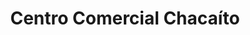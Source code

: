 ---
title: "Centro Comercial Chacaíto"
url: /caracas/centro-comercial-chacaito/
shop: Einkaufszentrum
---